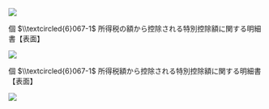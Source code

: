 ![](https://www.nta.go.jp/tmp/83458f0d-b493-4a5c-8852-4929932b1134/images/d39a58408ee25cfb09687ef877e1e93246134f6bdbac63041414fc84702dbcbb.jpg)

個 $\\textcircled{6}067-1$ 所得税の額から控除される特別控除額に関する明細書【表面】

![](https://www.nta.go.jp/tmp/83458f0d-b493-4a5c-8852-4929932b1134/images/c5e692568584dc9e388c03281eb9218dda16970a3604d2dbdd76b82ced79d98c.jpg)

個 $\\textcircled{6}067-1$ 所得税額から控除される特別控除額に関する明細書【表面】

![](https://www.nta.go.jp/tmp/83458f0d-b493-4a5c-8852-4929932b1134/images/33255ed7274c1674bb64d241fd306cbafb548e1fab48af83e88d4c39d55d570c.jpg)